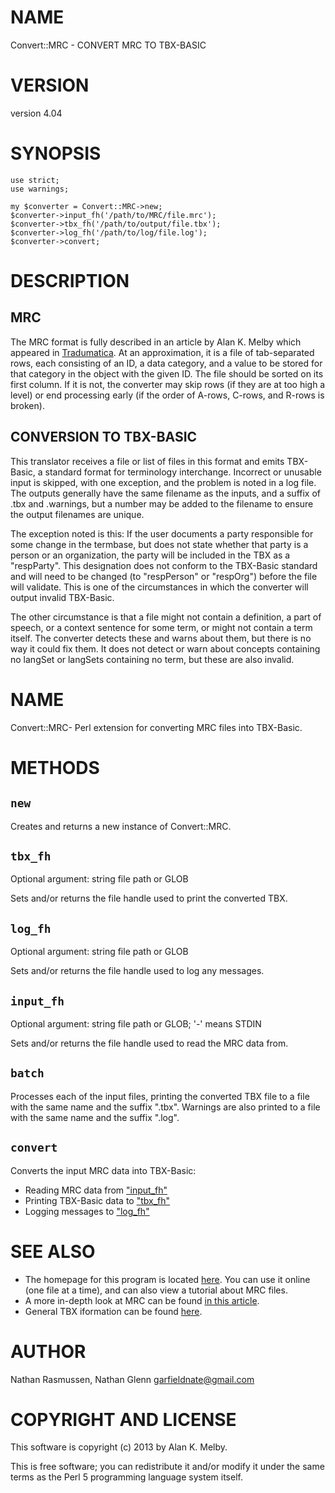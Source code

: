 # NAME

Convert::MRC - CONVERT MRC TO TBX-BASIC

# VERSION

version 4.04

# SYNOPSIS

	use strict;
	use warnings;

	my $converter = Convert::MRC->new;
	$converter->input_fh('/path/to/MRC/file.mrc');
	$converter->tbx_fh('/path/to/output/file.tbx');
	$converter->log_fh('/path/to/log/file.log');
	$converter->convert;

# DESCRIPTION

## MRC

The MRC format is fully described in an article by Alan K. Melby which
appeared in
[Tradumatica](http://www.ttt.org/tbx/AKMtradumaArticle-publishedVersion.pdf).
At an approximation, it is a file of tab-separated rows, each consisting
of an ID, a data category, and a value
to be stored for that category in the object with the given ID. The file
should be sorted on its first column. If it is not, the converter may
skip rows (if they are at too high a level) or end processing early
(if the order of A-rows, C-rows, and R-rows is broken).

## CONVERSION TO TBX-BASIC

This translator receives a file or list of files in this format and
emits TBX-Basic, a standard format for terminology interchange.
Incorrect or unusable input is skipped, with one exception, and the
problem is noted in a log file. The outputs generally have the same
filename as the inputs, and a suffix of .tbx and .warnings, but a number
may be added to the filename to ensure the output filenames are unique.

The exception noted is this: If the user documents a party responsible
for some change in the termbase, but does not state whether that party
is a person or an organization, the party will be included in the TBX
as a "respParty". This designation does not conform to the TBX-Basic
standard and will need to be changed (to "respPerson" or "respOrg")
before the file will validate. This is one of the circumstances in which
the converter will output invalid TBX-Basic.

The other circumstance is that a file might not contain a definition,
a part of speech, or a context sentence for some term, or might not
contain a term itself. The converter detects these and warns about them,
but there is no way it could fix them. It does not detect or warn about
concepts containing no langSet or langSets containing no term, but these
are also invalid.

# NAME

Convert::MRC- Perl extension for converting MRC files into TBX-Basic.

# METHODS

## `new`

Creates and returns a new instance of Convert::MRC.

## `tbx_fh`

Optional argument: string file path or GLOB

Sets and/or returns the file handle used to print the converted TBX.

## `log_fh`

Optional argument: string file path or GLOB

Sets and/or returns the file handle used to log any messages.

## `input_fh`

Optional argument: string file path or GLOB; '-' means STDIN

Sets and/or returns the file handle used to read the MRC data from.

## `batch`

Processes each of the input files, printing the converted TBX file to a file with the same name and the suffix ".tbx".
Warnings are also printed to a file with the same name and the suffix ".log".

## `convert`

Converts the input MRC data into TBX-Basic:

- Reading MRC data from ["input\_fh"](#input\_fh)
- Printing TBX-Basic data to ["tbx\_fh"](#tbx\_fh)
- Logging messages to ["log\_fh"](#log\_fh)

# SEE ALSO

- The homepage for this program is located [here](http://tbxconvert.gevterm.net/mrc2tbx/index.html). You can use it online
(one file at a time), and can also view a tutorial about MRC files.
- A more in-depth look at MRC can be found [in this article](http://www.ttt.org/tbx/AKMtradumaArticle-publishedVersion.pdf).
- General TBX iformation can be found [here](http://www.ttt.org/tbx).

# AUTHOR

Nathan Rasmussen, Nathan Glenn <garfieldnate@gmail.com>

# COPYRIGHT AND LICENSE

This software is copyright (c) 2013 by Alan K. Melby.

This is free software; you can redistribute it and/or modify it under
the same terms as the Perl 5 programming language system itself.
